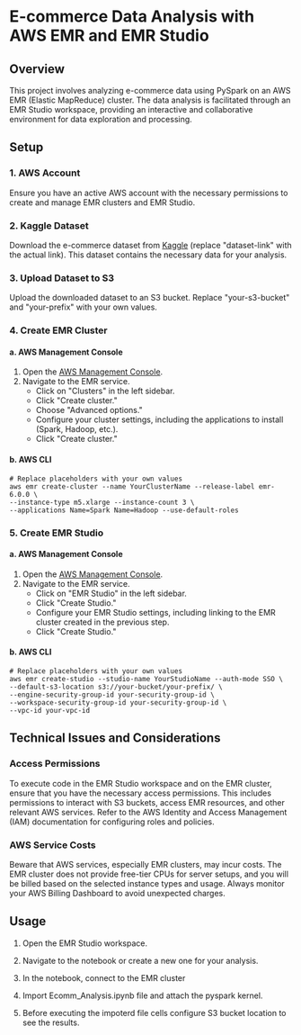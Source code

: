# E-commerce Data Analysis with AWS EMR and EMR Studio

## Overview

This project involves analyzing e-commerce data using PySpark on an AWS EMR (Elastic MapReduce) cluster. The data analysis is facilitated through an EMR Studio workspace, providing an interactive and collaborative environment for data exploration and processing.

## Setup

### 1. AWS Account

Ensure you have an active AWS account with the necessary permissions to create and manage EMR clusters and EMR Studio.

### 2. Kaggle Dataset

Download the e-commerce dataset from [Kaggle](https://www.kaggle.com/datasets/mkechinov/ecommerce-behavior-data-from-multi-category-store) (replace "dataset-link" with the actual link). This dataset contains the necessary data for your analysis.

### 3. Upload Dataset to S3

Upload the downloaded dataset to an S3 bucket. Replace "your-s3-bucket" and "your-prefix" with your own values.

### 4. Create EMR Cluster

#### a. AWS Management Console

1. Open the [AWS Management Console](https://console.aws.amazon.com/).
2. Navigate to the EMR service.
   - Click on "Clusters" in the left sidebar.
   - Click "Create cluster."
   - Choose "Advanced options."
   - Configure your cluster settings, including the applications to install (Spark, Hadoop, etc.).
   - Click "Create cluster."

#### b. AWS CLI

```
# Replace placeholders with your own values
aws emr create-cluster --name YourClusterName --release-label emr-6.0.0 \
--instance-type m5.xlarge --instance-count 3 \
--applications Name=Spark Name=Hadoop --use-default-roles
```

### 5. Create EMR Studio

#### a. AWS Management Console

1. Open the [AWS Management Console](https://console.aws.amazon.com/).
2. Navigate to the EMR service.
   - Click on "EMR Studio" in the left sidebar.
   - Click "Create Studio."
   - Configure your EMR Studio settings, including linking to the EMR cluster created in the previous step.
   - Click "Create Studio."

#### b. AWS CLI

```
# Replace placeholders with your own values
aws emr create-studio --studio-name YourStudioName --auth-mode SSO \
--default-s3-location s3://your-bucket/your-prefix/ \
--engine-security-group-id your-security-group-id \
--workspace-security-group-id your-security-group-id \
--vpc-id your-vpc-id
```

## Technical Issues and Considerations

### Access Permissions

To execute code in the EMR Studio workspace and on the EMR cluster, ensure that you have the necessary access permissions. This includes permissions to interact with S3 buckets, access EMR resources, and other relevant AWS services. Refer to the AWS Identity and Access Management (IAM) documentation for configuring roles and policies.

### AWS Service Costs

Beware that AWS services, especially EMR clusters, may incur costs. The EMR cluster does not provide free-tier CPUs for server setups, and you will be billed based on the selected instance types and usage. Always monitor your AWS Billing Dashboard to avoid unexpected charges.

## Usage

1. Open the EMR Studio workspace.

2. Navigate to the notebook or create a new one for your analysis.

3. In the notebook, connect to the EMR cluster

4. Import Ecomm_Analysis.ipynb file and attach the pyspark kernel.

5. Before executing the impoterd file cells configure S3 bucket location to see the results.
